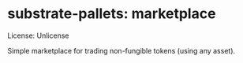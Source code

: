 # substrate-pallets: marketplace

License: Unlicense

Simple marketplace for trading non-fungible tokens (using any asset).